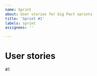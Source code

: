 ```yaml
---
name: Sprint
about: User stories for Gig Pact sprints
title: 'Sprint #1'
labels: sprint
assignees: ''

---
```


# User stories

#1
